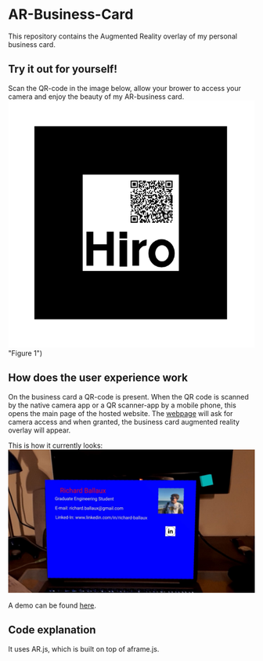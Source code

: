 # AR-Business-Card

This repository contains the Augmented Reality overlay of my personal business card.

## Try it out for yourself!
Scan the QR-code in the image below, allow your brower to access your camera and enjoy the beauty of my AR-business card.
![figure1](https://github.com/richardballaux/AR-Business-Card/blob/master/firstMarkerCode.PNG) "Figure 1")

## How does the user experience work

On the business card a QR-code is present. When the QR code is scanned by the native camera app or a QR scanner-app by a mobile phone, this opens the main page of the hosted website.
The [webpage](https://richardballaux.github.io/AR-Business-Card/) will ask for camera access and when granted, the business card augmented reality overlay will appear.

This is how it currently looks:
![figure 2](https://github.com/richardballaux/AR-Business-Card/blob/master/figure1.jpg "Figure 2")


A demo can be found [here](https://youtu.be/VKTLNFiDXvw).

## Code explanation

It uses AR.js, which is built on top of aframe.js.

